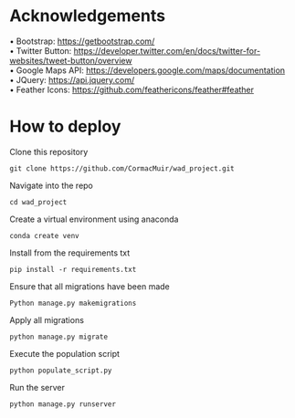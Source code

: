 
# Acknowledgements<br/>
•	Bootstrap: https://getbootstrap.com/<br/>
•	Twitter Button: https://developer.twitter.com/en/docs/twitter-for-websites/tweet-button/overview <br/>
•	Google Maps API: https://developers.google.com/maps/documentation<br/>
•	JQuery: https://api.jquery.com/ <br/>
•	Feather Icons: https://github.com/feathericons/feather#feather<br/>

# How to deploy

Clone this repository
```
git clone https://github.com/CormacMuir/wad_project.git
```
Navigate into the repo
```
cd wad_project
```
Create a virtual environment using anaconda
```
conda create venv
```
Install from the requirements txt
```
pip install -r requirements.txt
```
Ensure that all migrations have been made
```
Python manage.py makemigrations
```
Apply all migrations
```
python manage.py migrate
```
Execute the population script
```
python populate_script.py
```
Run the server
```
python manage.py runserver
```
